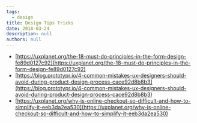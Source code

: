 ```yaml
---
tags: 
  - design
title: Design Tips Tricks
date: 2018-03-24
description: null
authors: null
---
```


* [https://uxplanet.org/the-18-must-do-principles-in-the-form-design-fe89d0127c92](https://uxplanet.org/the-18-must-do-principles-in-the-form-design-fe89d0127c92)
* [https://blog.prototypr.io/4-common-mistakes-ux-designers-should-avoid-during-product-design-process-cace92d8b8b3](https://blog.prototypr.io/4-common-mistakes-ux-designers-should-avoid-during-product-design-process-cace92d8b8b3)
* [https://uxplanet.org/why-is-online-checkout-so-difficult-and-how-to-simplify-it-eeb3da2ea530](https://uxplanet.org/why-is-online-checkout-so-difficult-and-how-to-simplify-it-eeb3da2ea530)